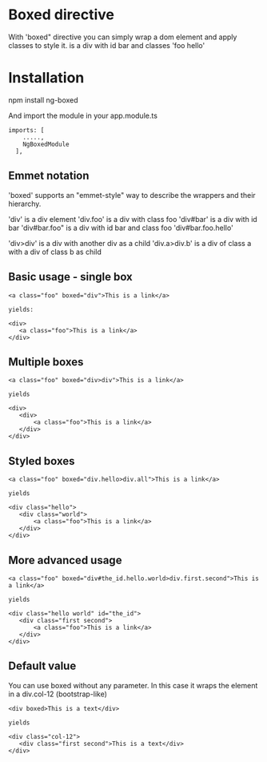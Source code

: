 # Boxed directive

With 'boxed" directive you can simply wrap a dom element and apply classes to style it.
is a div with id bar and classes 'foo hello'

# Installation

npm install ng-boxed

And import the module in your app.module.ts  

```
imports: [
    .....,
    NgBoxedModule
  ],
```

## Emmet notation
'boxed' supports an "emmet-style" way to describe the wrappers and their hierarchy.

'div' is a div element
'div.foo' is a div with class foo
'div#bar' is a div with id bar
'div#bar.foo" is a div with id bar and class foo
'div#bar.foo.hello' 

'div>div' is a div with another div as a child
'div.a>div.b' is a div of class a with a div of class b as child

## Basic usage - single box 

```
<a class="foo" boxed="div">This is a link</a>

yields:

<div>
   <a class="foo">This is a link</a>
</div>
```

## Multiple boxes

```
<a class="foo" boxed="div>div">This is a link</a>

yields

<div>
   <div>
       <a class="foo">This is a link</a>
   </div>
</div>
```

## Styled boxes

```
<a class="foo" boxed="div.hello>div.all">This is a link</a>

yields

<div class="hello">
   <div class="world">
       <a class="foo">This is a link</a>
   </div>
</div>
```

## More advanced usage

```
<a class="foo" boxed="div#the_id.hello.world>div.first.second">This is a link</a>

yields

<div class="hello world" id="the_id">
   <div class="first second">
       <a class="foo">This is a link</a>
   </div>
</div>
```

## Default value

You can use boxed without any parameter. In this case it wraps the element in a div.col-12 (bootstrap-like)

```
<div boxed>This is a text</div>

yields

<div class="col-12">
   <div class="first second">This is a text</div>
</div>
```


